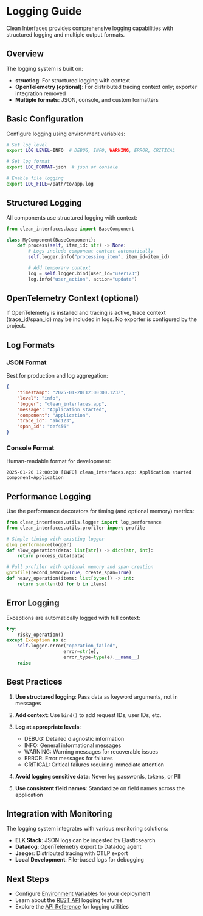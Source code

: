 # Logging Guide

Clean Interfaces provides comprehensive logging capabilities with structured logging and multiple output formats.

## Overview

The logging system is built on:

-   **structlog**: For structured logging with context
-   **OpenTelemetry (optional)**: For distributed tracing context only; exporter integration removed
-   **Multiple formats**: JSON, console, and custom formatters

## Basic Configuration

Configure logging using environment variables:

```bash
# Set log level
export LOG_LEVEL=INFO  # DEBUG, INFO, WARNING, ERROR, CRITICAL

# Set log format
export LOG_FORMAT=json  # json or console

# Enable file logging
export LOG_FILE=/path/to/app.log
```

## Structured Logging

All components use structured logging with context:

```python
from clean_interfaces.base import BaseComponent

class MyComponent(BaseComponent):
    def process(self, item_id: str) -> None:
        # Logs include component context automatically
        self.logger.info("processing_item", item_id=item_id)

        # Add temporary context
        log = self.logger.bind(user_id="user123")
        log.info("user_action", action="update")
```

## OpenTelemetry Context (optional)

If OpenTelemetry is installed and tracing is active, trace context (trace_id/span_id) may be included in logs. No exporter is configured by the project.

## Log Formats

### JSON Format

Best for production and log aggregation:

```json
{
    "timestamp": "2025-01-20T12:00:00.123Z",
    "level": "info",
    "logger": "clean_interfaces.app",
    "message": "Application started",
    "component": "Application",
    "trace_id": "abc123",
    "span_id": "def456"
}
```

### Console Format

Human-readable format for development:

```
2025-01-20 12:00:00 [INFO] clean_interfaces.app: Application started component=Application
```

## Performance Logging

Use the performance decorators for timing (and optional memory) metrics:

```python
from clean_interfaces.utils.logger import log_performance
from clean_interfaces.utils.profiler import profile

# Simple timing with existing logger
@log_performance(logger)
def slow_operation(data: list[str]) -> dict[str, int]:
    return process_data(data)

# Full profiler with optional memory and span creation
@profile(record_memory=True, create_span=True)
def heavy_operation(items: list[bytes]) -> int:
    return sum(len(b) for b in items)
```

## Error Logging

Exceptions are automatically logged with full context:

```python
try:
    risky_operation()
except Exception as e:
    self.logger.error("operation_failed",
                     error=str(e),
                     error_type=type(e).__name__)
    raise
```

## Best Practices

1. **Use structured logging**: Pass data as keyword arguments, not in messages
2. **Add context**: Use `bind()` to add request IDs, user IDs, etc.
3. **Log at appropriate levels**:

    - DEBUG: Detailed diagnostic information
    - INFO: General informational messages
    - WARNING: Warning messages for recoverable issues
    - ERROR: Error messages for failures
    - CRITICAL: Critical failures requiring immediate attention

4. **Avoid logging sensitive data**: Never log passwords, tokens, or PII
5. **Use consistent field names**: Standardize on field names across the application

## Integration with Monitoring

The logging system integrates with various monitoring solutions:

-   **ELK Stack**: JSON logs can be ingested by Elasticsearch
-   **Datadog**: OpenTelemetry export to Datadog agent
-   **Jaeger**: Distributed tracing with OTLP export
-   **Local Development**: File-based logs for debugging

## Next Steps

-   Configure [Environment Variables](environment.md) for your deployment
-   Learn about the [REST API](restapi.md) logging features
-   Explore the [API Reference](../api/utils.md) for logging utilities
